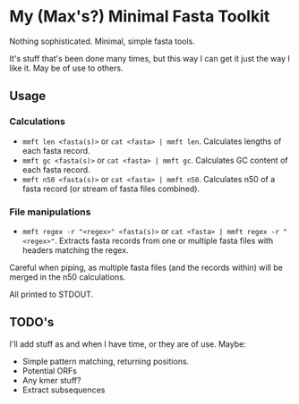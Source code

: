 # My (Max's?) Minimal Fasta Toolkit

Nothing sophisticated. Minimal, simple fasta tools. 

It's stuff that's been done many times, but this way I can get it just the way I like it. May be of use to others.

## Usage

### Calculations

- `mmft len <fasta(s)>` or `cat <fasta> | mmft len`. Calculates lengths of each fasta record.
- `mmft gc <fasta(s)>` or `cat <fasta> | mmft gc`. Calculates GC content of each fasta record.
- `mmft n50 <fasta(s)>` or `cat <fasta> | mmft n50`. Calculates n50 of a fasta record (or stream of fasta files combined).

### File manipulations

- `mmft regex -r "<regex>" <fasta(s)>` or `cat <fasta> | mmft regex -r "<regex>"`. Extracts fasta records from one or multiple fasta files with headers matching the regex. 

Careful when piping, as multiple fasta files (and the records within) will be merged in the n50 calculations.

All printed to STDOUT.

## TODO's

I'll add stuff as and when I have time, or they are of use. Maybe:

- Simple pattern matching, returning positions.
- Potential ORFs
- Any kmer stuff? 
- Extract subsequences